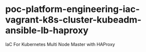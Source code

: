 # poc-platform-engineering-iac-vagrant-k8s-cluster-kubeadm-ansible-lb-haproxy
IaC For Kubernetes Multi Node Master with HAProxy
